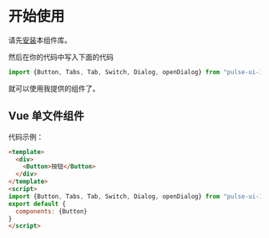 # 开始使用
请先[安装](#/doc/install)本组件库。

然后在你的代码中写入下面的代码

```javascript
import {Button, Tabs, Tab, Switch, Dialog, openDialog} from "pulse-ui-1"
```

就可以使用我提供的组件了。

## Vue 单文件组件

代码示例：

```html
<template>
  <div>
    <Button>按钮</Button>
  </div>
</template>
<script>
import {Button, Tabs, Tab, Switch, Dialog, openDialog} from "pulse-ui-1"
export default {
  components: {Button}
}
</script>
```

